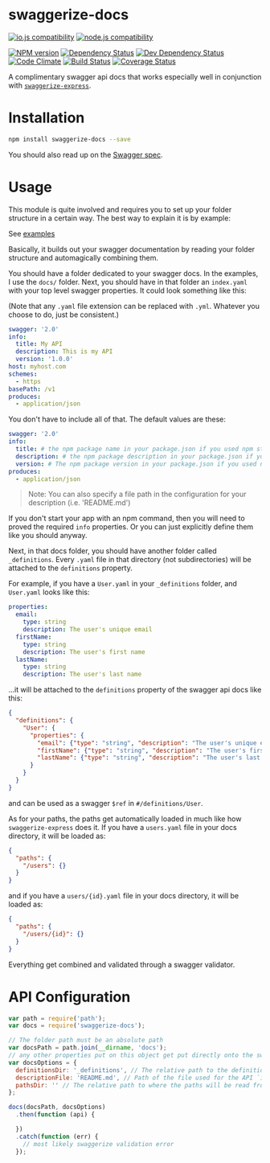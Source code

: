 # swaggerize-docs

[![io.js compatibility](https://img.shields.io/badge/io.js-compatible-brightgreen.svg?style=flat)](https://iojs.org/)
[![node.js compatibility](https://img.shields.io/badge/node.js-compatible-brightgreen.svg?style=flat)](https://nodejs.org/)

[![NPM version](http://img.shields.io/npm/v/swaggerize-docs.svg?style=flat)](https://www.npmjs.org/package/swaggerize-docs)
[![Dependency Status](http://img.shields.io/david/ksmithut/swaggerize-docs.svg?style=flat)](https://david-dm.org/ksmithut/swaggerize-docs)
[![Dev Dependency Status](http://img.shields.io/david/dev/ksmithut/swaggerize-docs.svg?style=flat)](https://david-dm.org/ksmithut/swaggerize-docs#info=devDependencies&view=table)
[![Code Climate](http://img.shields.io/codeclimate/github/ksmithut/swaggerize-docs.svg?style=flat)](https://codeclimate.com/github/ksmithut/swaggerize-docs)
[![Build Status](http://img.shields.io/travis/ksmithut/swaggerize-docs/master.svg?style=flat)](https://travis-ci.org/ksmithut/swaggerize-docs)
[![Coverage Status](http://img.shields.io/codeclimate/coverage/github/ksmithut/swaggerize-docs.svg?style=flat)](https://codeclimate.com/github/ksmithut/swaggerize-docs)

A complimentary swagger api docs that works especially well in conjunction with
[`swaggerize-express`](https://github.com/krakenjs/swaggerize-express).

# Installation

```bash
npm install swaggerize-docs --save
```

You should also read up on the [Swagger spec](http://swagger.io/).

# Usage

This module is quite involved and requires you to set up your folder structure
in a certain way. The best way to explain it is by example:

See [examples](https://github.com/ksmithut/swaggerize-docs/tree/master/examples/)

Basically, it builds out your swagger documentation by reading your folder
structure and automagically combining them.

You should have a folder dedicated to your swagger docs. In the examples, I use
the `docs/` folder. Next, you should have in that folder an `index.yaml` with
your top level swagger properties. It could look something like this:

(Note that any `.yaml` file extension can be replaced with `.yml`. Whatever you
choose to do, just be consistent.)

```yaml
swagger: '2.0'
info:
  title: My API
  description: This is my API
  version: '1.0.0'
host: myhost.com
schemes:
  - https
basePath: /v1
produces:
  - application/json
```

You don't have to include all of that. The default values are these:

```yaml
swagger: '2.0'
info:
  title: # the npm package name in your package.json if you used npm start or another npm command
  description: # the npm package description in your package.json if you used npm start or another npm command
  version: # The npm package version in your package.json if you used npm start or another npm command
produces:
  - application/json
```

> Note: You can also specify a file path in the configuration for your description (i.e. 'README.md')

If you don't start your app with an npm command, then you will need to proved
the required `info` properties. Or you can just explicitly define them like you
should anyway.

Next, in that docs folder, you should have another folder called `_definitions`.
Every `.yaml` file in that directory (not subdirectories) will be attached to
the `definitions` property.

For example, if you have a `User.yaml` in your `_definitions` folder, and
`User.yaml` looks like this:

```yaml
properties:
  email:
    type: string
    description: The user's unique email
  firstName:
    type: string
    description: The user's first name
  lastName:
    type: string
    description: The user's last name
```

...it will be attached to the `definitions` property of the swagger api docs
like this:

```json
{
  "definitions": {
    "User": {
      "properties": {
        "email": {"type": "string", "description": "The user's unique email"},
        "firstName": {"type": "string", "description": "The user's first name"},
        "lastName": {"type": "string", "description": "The user's last name"}
      }
    }
  }
}
```

and can be used as a swagger `$ref` in `#/definitions/User`.

As for your paths, the paths get automatically loaded in much like how
`swaggerize-express` does it. If you have a `users.yaml` file in your docs
directory, it will be loaded as:

```json
{
  "paths": {
    "/users": {}
  }
}
```

and if you have a `users/{id}.yaml` file in your docs directory, it will be
loaded as:

```json
{
  "paths": {
    "/users/{id}": {}
  }
}
```

Everything get combined and validated through a swagger validator.

# API Configuration

```js
var path = require('path');
var docs = require('swaggerize-docs');

// The folder path must be an absolute path
var docsPath = path.join(__dirname, 'docs');
// any other properties put on this object get put directly onto the swagger api doc object
var docsOptions = {
  definitionsDir: '_definitions', // The relative path to the definitions directory (relative to above path)
  descriptionFile: 'README.md', // Path of the file used for the API `info.description` property
  pathsDir: '' // The relative path to where the paths will be read from. Default is the root. This will ignore files in the definitionsDir.
};

docs(docsPath, docsOptions)
  .then(function (api) {

  })
  .catch(function (err) {
    // most likely swaggerize validation error
  });
```
